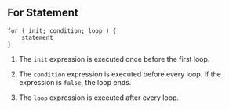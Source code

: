 ## For Statement

```
for ( init; condition; loop ) {
    statement
}
```

1. The `init` expression is executed once before the first loop.

2. The `condition` expression is executed before every loop. If the expression is `false`, the loop ends.

3. The `loop` expression is executed after every loop.